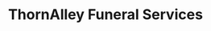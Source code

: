 ---
title: "ThornAlley Funeral Services"
url: /kings-lynn/thornalley-funeral-services-austin-street/
shop: funeral directors
---